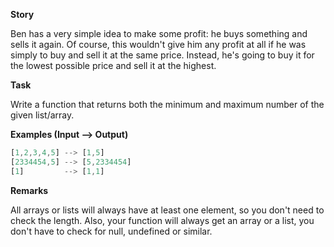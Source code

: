 **Story**

Ben has a very simple idea to make some profit: he buys something and sells it again. Of course, this wouldn't give him any profit at all if he was simply to buy and sell it at the same price. Instead, he's going to buy it for the lowest possible price and sell it at the highest.

**Task**

Write a function that returns both the minimum and maximum number of the given list/array.

**Examples (Input --> Output)**
```JavaScript
[1,2,3,4,5] --> [1,5]
[2334454,5] --> [5,2334454]
[1]         --> [1,1]
```
**Remarks**

All arrays or lists will always have at least one element, so you don't need to check the length. Also, your function will always get an array or a list, you don't have to check for null, undefined or similar.